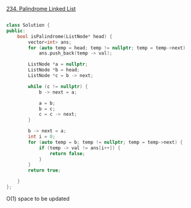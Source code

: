 [234. Palindrome Linked List](https://leetcode.com/problems/palindrome-linked-list/)

```cpp

class Solution {
public:
    bool isPalindrome(ListNode* head) {
        vector<int> ans;
        for (auto temp = head; temp != nullptr; temp = temp->next)
            ans.push_back(temp -> val);

        ListNode *a = nullptr;
        ListNode *b = head;
        ListNode *c = b -> next;

        while (c != nullptr) {
            b -> next = a;

            a = b;
            b = c;
            c = c -> next;
        }

        b -> next = a;
        int i = 0;
        for (auto temp = b; temp != nullptr; temp = temp->next) {
            if (temp -> val != ans[i++]) {
                return false;
            }
        }
        return true;

    }
};
```


O(1) space to be updated
